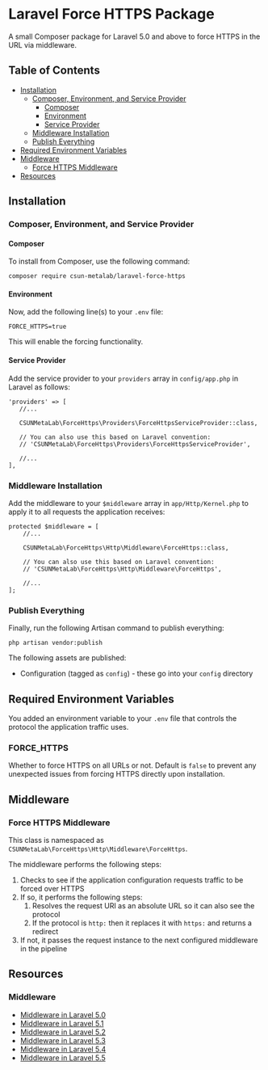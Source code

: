 # Laravel Force HTTPS Package
A small Composer package for Laravel 5.0 and above to force HTTPS in the URL via middleware.

## Table of Contents

* [Installation](#installation)
    * [Composer, Environment, and Service Provider](#composer-environment-and-service-provider)
        * [Composer](#composer)
        * [Environment](#environment)
        * [Service Provider](#service-provider)
    * [Middleware Installation](#middleware-installation)
    * [Publish Everything](#publish-everything)
* [Required Environment Variables](#required-environment-variables)
* [Middleware](#middleware)
    * [Force HTTPS Middleware](#force-https-middleware)
* [Resources](#resources)

## Installation

### Composer, Environment, and Service Provider

#### Composer

To install from Composer, use the following command:

```
composer require csun-metalab/laravel-force-https
```

#### Environment

Now, add the following line(s) to your `.env` file:

```
FORCE_HTTPS=true
```

This will enable the forcing functionality.

#### Service Provider

Add the service provider to your `providers` array in `config/app.php` in Laravel as follows:

```
'providers' => [
   //...

   CSUNMetaLab\ForceHttps\Providers\ForceHttpsServiceProvider::class,

   // You can also use this based on Laravel convention:
   // 'CSUNMetaLab\ForceHttps\Providers\ForceHttpsServiceProvider',

   //...
],
```

### Middleware Installation

Add the middleware to your `$middleware` array in `app/Http/Kernel.php` to apply it to all requests the application receives:

```
protected $middleware = [
	//...

	CSUNMetaLab\ForceHttps\Http\Middleware\ForceHttps::class,

	// You can also use this based on Laravel convention:
	// 'CSUNMetaLab\ForceHttps\Http\Middleware\ForceHttps',

	//...
];
```

### Publish Everything

Finally, run the following Artisan command to publish everything:

```
php artisan vendor:publish
```

The following assets are published:

* Configuration (tagged as `config`) - these go into your `config` directory

## Required Environment Variables

You added an environment variable to your `.env` file that controls the protocol the application traffic uses.

### FORCE_HTTPS

Whether to force HTTPS on all URLs or not. Default is `false` to prevent any unexpected issues from forcing HTTPS directly upon installation.

## Middleware

### Force HTTPS Middleware

This class is namespaced as `CSUNMetaLab\ForceHttps\Http\Middleware\ForceHttps`.

The middleware performs the following steps:

1. Checks to see if the application configuration requests traffic to be forced over HTTPS
2. If so, it performs the following steps:
    1. Resolves the request URI as an absolute URL so it can also see the protocol
    2. If the protocol is `http:` then it replaces it with `https:` and returns a redirect
3. If not, it passes the request instance to the next configured middleware in the pipeline

## Resources

### Middleware

* [Middleware in Laravel 5.0](https://laravel.com/docs/5.0/middleware)
* [Middleware in Laravel 5.1](https://laravel.com/docs/5.1/middleware)
* [Middleware in Laravel 5.2](https://laravel.com/docs/5.2/middleware)
* [Middleware in Laravel 5.3](https://laravel.com/docs/5.3/middleware)
* [Middleware in Laravel 5.4](https://laravel.com/docs/5.4/middleware)
* [Middleware in Laravel 5.5](https://laravel.com/docs/5.5/middleware)
